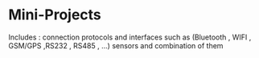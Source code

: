 # Mini-Projects
Includes : connection protocols and interfaces such as (Bluetooth , WIFI , GSM/GPS ,RS232 , RS485 , ...) sensors and combination of them
